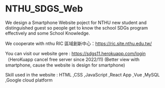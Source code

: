 # NTHU_SDGS_Web

We design a Smartphone Website poject for NTHU new student and distinguished guest so people get to know the school SDGs program effectively and some School Knowledge.

We cooperate with nthu RIC 區域創新中心：https://ric.site.nthu.edu.tw/

You can visit our website gere : [https://sdgs11.herokuapp.com/login ](https://crysta1ightning.github.io/SDGs/overview/overview.html)（HeroKuapp cancel free server since 2022/11)
(Better view with smartphone, cause the website is design for smartphone)

Skill used in the website : HTML ,CSS ,JavaScript ,React App ,Vue ,MySQL ,Google cloud platform
